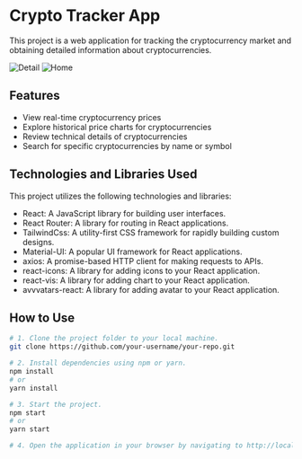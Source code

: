 # Crypto Tracker App

This project is a web application for tracking the cryptocurrency market and obtaining detailed information about cryptocurrencies.

![Detail](https://github.com/mustafakaracuha/crypto-tracker-app/blob/main/src/assets/images/home.png)
![Home](https://github.com/mustafakaracuha/crypto-tracker-app/blob/main/src/assets/images/detail.png)

## Features

- View real-time cryptocurrency prices
- Explore historical price charts for cryptocurrencies
- Review technical details of cryptocurrencies
- Search for specific cryptocurrencies by name or symbol

## Technologies and Libraries Used

This project utilizes the following technologies and libraries:

- React: A JavaScript library for building user interfaces.
- React Router: A library for routing in React applications.
- TailwindCss: A utility-first CSS framework for rapidly building custom designs.
- Material-UI: A popular UI framework for React applications.
- axios: A promise-based HTTP client for making requests to APIs.
- react-icons: A library for adding icons to your React application.
- react-vis: A library for adding chart to your React application.
- avvvatars-react: A library for adding avatar to your React application.

## How to Use

```bash
# 1. Clone the project folder to your local machine.
git clone https://github.com/your-username/your-repo.git

# 2. Install dependencies using npm or yarn.
npm install
# or
yarn install

# 3. Start the project.
npm start
# or
yarn start

# 4. Open the application in your browser by navigating to http://localhost:5173.

